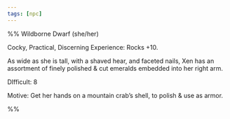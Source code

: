 ```yaml
---
tags: [npc]
---
```

%%
Wildborne Dwarf (she/her)

Cocky, Practical, Discerning
Experience: Rocks +10.

As wide as she is tall, with a shaved hear, and faceted nails, Xen has an assortment of finely polished & cut emeralds embedded into her right arm.

DIfficult: 8

Motive: Get her hands on a mountain crab’s shell, to polish & use as armor.

%%
